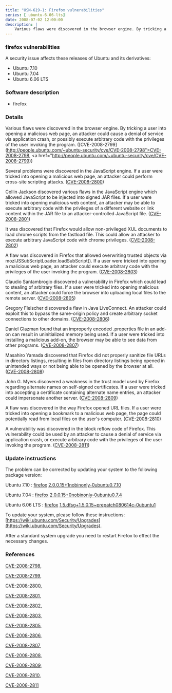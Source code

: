 ```yaml
---
title: "USN-619-1: Firefox vulnerabilities"
series: [ ubuntu-6.06-lts]
date: 2008-07-02 12:00:00
description: |
    Various flaws were discovered in the browser engine. By tricking a user into opening a malicious web page, an attacker could cause a denial of service via application crash, or possibly execute arbitrary code with the privileges of the user invoking the program. ([CVE-2008-2799](http://people.ubuntu.com/~ubuntu-security/cve/CVE-2008-2798">CVE-2008-2798</a>, <a href="http://people.ubuntu.com/~ubuntu-security/cve/CVE-2008-2799))
--- 
```

 
 


### firefox vulnerabilities

A security issue affects these releases of Ubuntu and its derivatives:

* Ubuntu 7.10
* Ubuntu 7.04
* Ubuntu 6.06 LTS

### Software description

* firefox 

### Details

Various flaws were discovered in the browser engine. By tricking a user into opening a malicious web page, an attacker could cause a denial of service via application crash, or possibly execute arbitrary code with the privileges of the user invoking the program. ([CVE-2008-2799](http://people.ubuntu.com/~ubuntu-security/cve/CVE-2008-2798">CVE-2008-2798</a>, <a href="http://people.ubuntu.com/~ubuntu-security/cve/CVE-2008-2799))

Several problems were discovered in the JavaScript engine. If a user were tricked into opening a malicious web page, an attacker could perform cross-site scripting attacks. ([CVE-2008-2800](http://people.ubuntu.com/~ubuntu-security/cve/CVE-2008-2800))

Collin Jackson discovered various flaws in the JavaScript engine which allowed JavaScript to be injected into signed JAR files. If a user were tricked into opening malicious web content, an attacker may be able to execute arbitrary code with the privileges of a different website or link content within the JAR file to an attacker-controlled JavaScript file. ([CVE-2008-2801](http://people.ubuntu.com/~ubuntu-security/cve/CVE-2008-2801))

It was discovered that Firefox would allow non-privileged XUL documents to load chrome scripts from the fastload file. This could allow an attacker to execute arbitrary JavaScript code with chrome privileges. ([CVE-2008-2802](http://people.ubuntu.com/~ubuntu-security/cve/CVE-2008-2802))

A flaw was discovered in Firefox that allowed overwriting trusted objects via mozIJSSubScriptLoader.loadSubScript(). If a user were tricked into opening a malicious web page, an attacker could execute arbitrary code with the privileges of the user invoking the program. ([CVE-2008-2803](http://people.ubuntu.com/~ubuntu-security/cve/CVE-2008-2803))

Claudio Santambrogio discovered a vulnerability in Firefox which could lead to stealing of arbitrary files. If a user were tricked into opening malicious content, an attacker could force the browser into uploading local files to the remote server. ([CVE-2008-2805](http://people.ubuntu.com/~ubuntu-security/cve/CVE-2008-2805))

Gregory Fleischer discovered a flaw in Java LiveConnect. An attacker could exploit this to bypass the same-origin policy and create arbitrary socket connections to other domains. ([CVE-2008-2806](http://people.ubuntu.com/~ubuntu-security/cve/CVE-2008-2806))

Daniel Glazman found that an improperly encoded .properties file in an add-on can result in uninitialized memory being used. If a user were tricked into installing a malicious add-on, the browser may be able to see data from other programs. ([CVE-2008-2807](http://people.ubuntu.com/~ubuntu-security/cve/CVE-2008-2807))

Masahiro Yamada discovered that Firefox did not properly sanitize file URLs in directory listings, resulting in files from directory listings being opened in unintended ways or not being able to be opened by the browser at all. ([CVE-2008-2808](http://people.ubuntu.com/~ubuntu-security/cve/CVE-2008-2808))

John G. Myers discovered a weakness in the trust model used by Firefox regarding alternate names on self-signed certificates. If a user were tricked into accepting a certificate containing alternate name entries, an attacker could impersonate another server. ([CVE-2008-2809](http://people.ubuntu.com/~ubuntu-security/cve/CVE-2008-2809))

A flaw was discovered in the way Firefox opened URL files. If a user were tricked into opening a bookmark to a malicious web page, the page could potentially read from local files on the user&#39;s computer. ([CVE-2008-2810](http://people.ubuntu.com/~ubuntu-security/cve/CVE-2008-2810))

A vulnerability was discovered in the block reflow code of Firefox. This vulnerability could be used by an attacker to cause a denial of service via application crash, or execute arbitrary code with the privileges of the user invoking the program. ([CVE-2008-2811](http://people.ubuntu.com/~ubuntu-security/cve/CVE-2008-2811)) 

### Update instructions

The problem can be corrected by updating your system to the following package version:

Ubuntu 7.10
 : [firefox](https://launchpad.net/ubuntu/+source/firefox) <span> [2.0.0.15+1nobinonly-0ubuntu0.7.10](https://launchpad.net/ubuntu/+source/firefox/2.0.0.15+1nobinonly-0ubuntu0.7.10) </span> 

Ubuntu 7.04
 : [firefox](https://launchpad.net/ubuntu/+source/firefox) <span> [2.0.0.15+0nobinonly-0ubuntu0.7.4](https://launchpad.net/ubuntu/+source/firefox/2.0.0.15+0nobinonly-0ubuntu0.7.4) </span> 

Ubuntu 6.06 LTS
 : [firefox](https://launchpad.net/ubuntu/+source/firefox) <span> [1.5.dfsg+1.5.0.15~prepatch080614c-0ubuntu1](https://launchpad.net/ubuntu/+source/firefox/1.5.dfsg+1.5.0.15~prepatch080614c-0ubuntu1) </span> 

To update your system, please follow these instructions: [https://wiki.ubuntu.com/Security/Upgrades](https://wiki.ubuntu.com/Security/Upgrades).

After a standard system upgrade you need to restart Firefox to effect the necessary changes. 

### References

 
 [CVE-2008-2798](http://people.ubuntu.com/~ubuntu-security/cve/CVE-2008-2798), 

 [CVE-2008-2799](http://people.ubuntu.com/~ubuntu-security/cve/CVE-2008-2799), 

 [CVE-2008-2800](http://people.ubuntu.com/~ubuntu-security/cve/CVE-2008-2800), 

 [CVE-2008-2801](http://people.ubuntu.com/~ubuntu-security/cve/CVE-2008-2801), 

 [CVE-2008-2802](http://people.ubuntu.com/~ubuntu-security/cve/CVE-2008-2802), 

 [CVE-2008-2803](http://people.ubuntu.com/~ubuntu-security/cve/CVE-2008-2803), 

 [CVE-2008-2805](http://people.ubuntu.com/~ubuntu-security/cve/CVE-2008-2805), 

 [CVE-2008-2806](http://people.ubuntu.com/~ubuntu-security/cve/CVE-2008-2806), 

 [CVE-2008-2807](http://people.ubuntu.com/~ubuntu-security/cve/CVE-2008-2807), 

 [CVE-2008-2808](http://people.ubuntu.com/~ubuntu-security/cve/CVE-2008-2808), 

 [CVE-2008-2809](http://people.ubuntu.com/~ubuntu-security/cve/CVE-2008-2809), 

 [CVE-2008-2810](http://people.ubuntu.com/~ubuntu-security/cve/CVE-2008-2810), 

 [CVE-2008-2811](http://people.ubuntu.com/~ubuntu-security/cve/CVE-2008-2811)
 

